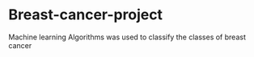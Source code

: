 # Breast-cancer-project
Machine learning Algorithms was used to classify the classes of breast cancer

